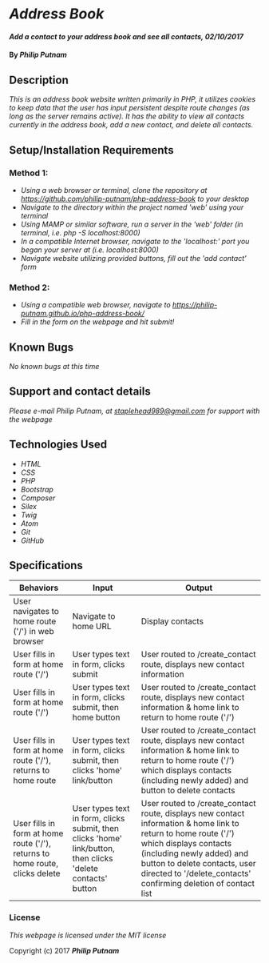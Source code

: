 # _Address Book_

#### _Add a contact to your address book and see all contacts, 02/10/2017_

#### By _**Philip Putnam**_

## Description

_This is an address book website written primarily in PHP, it utilizes cookies to keep data that the user has input persistent despite route changes (as long as the server remains active). It has the ability to view all contacts currently in the address book, add a new contact, and delete all contacts._

## Setup/Installation Requirements

### Method 1:
* _Using a web browser or terminal, clone the repository at https://github.com/philip-putnam/php-address-book to your desktop_
* _Navigate to the directory within the project named 'web' using your terminal_
* _Using MAMP or similar software, run a server in the 'web' folder (in terminal, i.e. php -S localhost:8000)_
* _In a compatible Internet browser, navigate to the 'localhost:' port you began your server at (i.e. localhost:8000)_
* _Navigate website utilizing provided buttons, fill out the 'add contact' form_

### Method 2:
* _Using a compatible web browser, navigate to https://philip-putnam.github.io/php-address-book/_
* _Fill in the form on the webpage and hit submit!_

## Known Bugs

_No known bugs at this time_

## Support and contact details

_Please e-mail Philip Putnam, at staplehead989@gmail.com for support with the webpage_

## Technologies Used

* _HTML_
* _CSS_
* _PHP_
* _Bootstrap_
* _Composer_
* _Silex_
* _Twig_
* _Atom_
* _Git_
* _GitHub_

## Specifications

|Behaviors|Input|Output|
|---------|-----|------|
|User navigates to home route ('/') in web browser|Navigate to home URL|Display contacts|
|User fills in form at home route ('/')|User types text in form, clicks submit|User routed to /create_contact route, displays new contact information|
|User fills in form at home route ('/')|User types text in form, clicks submit, then home button|User routed to /create_contact route, displays new contact information & home link to return to home route ('/')|
|User fills in form at home route ('/'), returns to home route|User types text in form, clicks submit, then clicks 'home' link/button|User routed to /create_contact route, displays new contact information & home link to return to home route ('/') which displays contacts (including newly added) and button to delete contacts|
|User fills in form at home route ('/'), returns to home route, clicks delete|User types text in form, clicks submit, then clicks 'home' link/button, then clicks 'delete contacts' button|User routed to /create_contact route, displays new contact information & home link to return to home route ('/') which displays contacts (including newly added) and button to delete contacts, user directed to '/delete_contacts' confirming deletion of contact list|



### License

*This webpage is licensed under the MIT license*

Copyright (c) 2017 **_Philip Putnam_**
